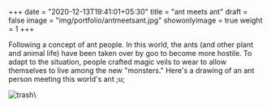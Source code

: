 +++
date = "2020-12-13T19:41:01+05:30"
title = "ant meets ant"
draft = false
image = "img/portfolio/antmeetsant.jpg"
showonlyimage = true
weight = 1
+++

Following a concept of ant people. In this world, the ants (and other plant and animal life) have been taken over by goo to become more hostile. To adapt to the situation, people crafted magic veils to wear to allow themselves to live among the new "monsters." Here's a drawing of an ant person meeting this world's ant ;u;

![trash](/img/portfolio/antmeetsant.jpg)\
